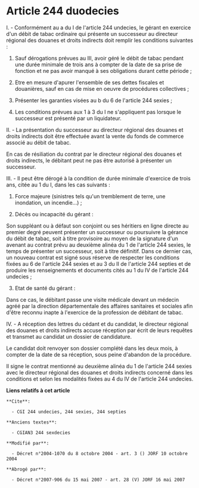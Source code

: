 # Article 244 duodecies

I. - Conformément au a du I de l'article 244 undecies, le gérant en exercice d'un débit de tabac ordinaire qui présente un
successeur au directeur régional des douanes et droits indirects doit remplir les conditions suivantes :

1. Sauf dérogations prévues au III, avoir géré le débit de tabac pendant une durée minimale de trois ans à compter de la date
de sa prise de fonction et ne pas avoir manqué à ses obligations durant cette période ;

2. Etre en mesure d'apurer l'ensemble de ses dettes fiscales et douanières, sauf en cas de mise en oeuvre de procédures
collectives ;

3. Présenter les garanties visées au b du 6 de l'article 244 sexies ;

4. Les conditions prévues aux 1 à 3 du I ne s'appliquent pas lorsque le successeur est présenté par un liquidateur.

II. - La présentation du successeur au directeur régional des douanes et droits indirects doit être effectuée avant la vente
du fonds de commerce associé au débit de tabac.

En cas de résiliation du contrat par le directeur régional des douanes et droits indirects, le débitant peut ne pas être
autorisé à présenter un successeur.

III. - Il peut être dérogé à la condition de durée minimale d'exercice de trois ans, citée au 1 du I, dans les cas suivants :

1. Force majeure (sinistres tels qu'un tremblement de terre, une inondation, un incendie...) ;

2. Décès ou incapacité du gérant :

Son suppléant ou à défaut son conjoint ou ses héritiers en ligne directe au premier degré peuvent présenter un successeur ou
poursuivre la gérance du débit de tabac, soit à titre provisoire au moyen de la signature d'un avenant au contrat prévu au
deuxième alinéa du 1 de l'article 244 sexies, le temps de présenter un successeur, soit à titre définitif. Dans ce dernier
cas, un nouveau contrat est signé sous réserve de respecter les conditions fixées au 6 de l'article 244 sexies et au 3 du II
de l'article 244 septies et de produire les renseignements et documents cités au 1 du IV de l'article 244 undecies ;

3. Etat de santé du gérant :

Dans ce cas, le débitant passe une visite médicale devant un médecin agréé par la direction départementale des affaires
sanitaires et sociales afin d'être reconnu inapte à l'exercice de la profession de débitant de tabac.

IV. - A réception des lettres du cédant et du candidat, le directeur régional des douanes et droits indirects accuse
réception par écrit de leurs requêtes et transmet au candidat un dossier de candidature.

Le candidat doit renvoyer son dossier complété dans les deux mois, à compter de la date de sa réception, sous peine d'abandon
de la procédure.

Il signe le contrat mentionné au deuxième alinéa du 1 de l'article 244 sexies avec le directeur régional des douanes et
droits indirects concerné dans les conditions et selon les modalités fixées au 4 du IV de l'article 244 undecies.

**Liens relatifs à cet article**

	**Cite**:

	  - CGI 244 undecies, 244 sexies, 244 septies

	**Anciens textes**:

	  - CGIAN3 244 sexdecies

	**Modifié par**:

	  - Décret n°2004-1070 du 8 octobre 2004 - art. 3 () JORF 10 octobre 2004

	**Abrogé par**:

	  - Décret n°2007-906 du 15 mai 2007 - art. 28 (V) JORF 16 mai 2007
